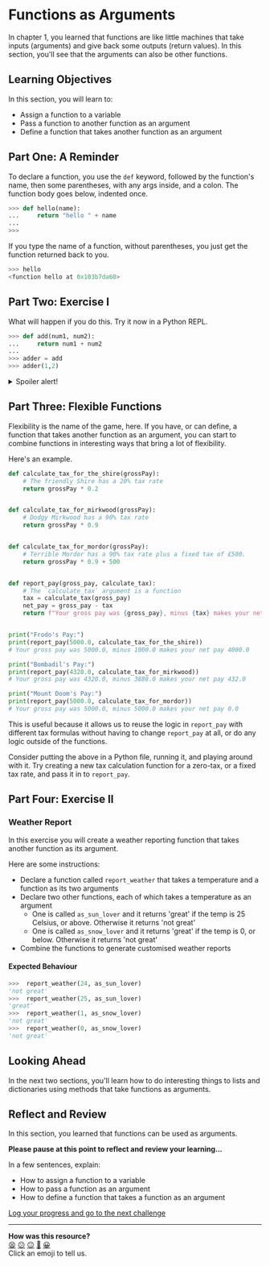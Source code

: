 # Functions as Arguments

In chapter 1, you learned that functions are like little machines that take
inputs (arguments) and give back some outputs (return values). In this section,
you'll see that the arguments can also be other functions.

<!-- OMITTED -->

## Learning Objectives

In this section, you will learn to:

* Assign a function to a variable
* Pass a function to another function as an argument
* Define a function that takes another function as an argument

## Part One: A Reminder

To declare a function, you use the `def` keyword, followed by the function's
name, then some parentheses, with any args inside, and a colon. The function
body goes below, indented once.

```python
>>> def hello(name):
...     return "hello " + name
...
>>>
```

If you type the name of a function, without parentheses, you just get the
function returned back to you.

```python
>>> hello
<function hello at 0x103b7da60>
```

## Part Two: Exercise I

What will happen if you do this. Try it now in a Python REPL.

```python
>>> def add(num1, num2):
...     return num1 + num2
...
>>> adder = add
>>> adder(1,2)
```

<details>
  <summary>Spoiler alert!</summary>

  We declared a new function, called add. Then assigned it to a variable and
  executed the function using the variable. If you do this in a Python REPL you
  should see `3` returned. Doing this demonstrates that we can 'pass
  functions around' the exact same way that we can pass around strings, or
  integers or any other object. You can assign them to variables and, as it
  turns out, you can pass them into other functions as arguments as well.

</details>

## Part Three: Flexible Functions

Flexibility is the name of the game, here. If you have, or can define, a
function that takes another function as an argument, you can start to combine
functions in interesting ways that bring a lot of flexibility.

Here's an example.

```python
def calculate_tax_for_the_shire(grossPay):
    # The friendly Shire has a 20% tax rate
    return grossPay * 0.2


def calculate_tax_for_mirkwood(grossPay):
    # Dodgy Mirkwood has a 90% tax rate
    return grossPay * 0.9


def calculate_tax_for_mordor(grossPay):
    # Terrible Mordor has a 90% tax rate plus a fixed tax of £500.
    return grossPay * 0.9 + 500


def report_pay(gross_pay, calculate_tax):
    # The `calculate_tax` argument is a function
    tax = calculate_tax(gross_pay)
    net_pay = gross_pay - tax
    return f"Your gross pay was {gross_pay}, minus {tax} makes your net pay {net_pay}"


print("Frodo's Pay:")
print(report_pay(5000.0, calculate_tax_for_the_shire))
# Your gross pay was 5000.0, minus 1000.0 makes your net pay 4000.0

print("Bombadil's Pay:")
print(report_pay(4320.0, calculate_tax_for_mirkwood))
# Your gross pay was 4320.0, minus 3888.0 makes your net pay 432.0

print("Mount Doom's Pay:")
print(report_pay(5000.0, calculate_tax_for_mordor))
# Your gross pay was 5000.0, minus 5000.0 makes your net pay 0.0

```

This is useful because it allows us to reuse the logic in `report_pay` with
different tax formulas without having to change `report_pay` at all, or do any
logic outside of the functions.

Consider putting the above in a Python file, running it, and playing around with
it. Try creating a new tax calculation function for a zero-tax, or a fixed tax
rate, and pass it in to `report_pay`.

## Part Four: Exercise II

### Weather Report

In this exercise you will create a weather reporting function that takes another
function as its argument.

Here are some instructions:

* Declare a function called `report_weather` that takes a temperature and a
  function as its two arguments
* Declare two other functions, each of which takes a temperature as an argument
  - One is called `as_sun_lover` and it returns 'great' if the temp is 25
    Celsius, or above. Otherwise it returns 'not great'
  - One is called `as_snow_lover` and it returns 'great' if the temp is
    0, or below. Otherwise it returns 'not great'
* Combine the functions to generate customised weather reports

#### Expected Behaviour

```python
>>>  report_weather(24, as_sun_lover)
'not great'
>>>  report_weather(25, as_sun_lover)
'great'
>>>  report_weather(1, as_snow_lover)
'not great'
>>>  report_weather(0, as_snow_lover)
'not great'
```

## Looking Ahead

In the next two sections, you'll learn how to do interesting things to lists and
dictionaries using methods that take functions as arguments.

## Reflect and Review

In this section, you learned that functions can be used as arguments.

**Please pause at this point to reflect and review your learning...**

In a few sentences, explain:

* How to assign a function to a variable
* How to pass a function as an argument
* How to define a function that takes a function as an argument


[Log your progress and go to the next challenge](https://makers-event-logger.herokuapp.com/?event=04_functions_as_arguments.md&repository=makersacademy%2Fpython_foundations&redirect=chapter3%2F05_advanced_lists.md)

<!-- BEGIN GENERATED SECTION DO NOT EDIT -->

---

**How was this resource?**  
[😫](https://airtable.com/shrUJ3t7KLMqVRFKR?prefill_Repository=makersacademy%2Fpython_foundations&prefill_File=chapter3%2F04_functions_as_arguments.md&prefill_Sentiment=😫) [😕](https://airtable.com/shrUJ3t7KLMqVRFKR?prefill_Repository=makersacademy%2Fpython_foundations&prefill_File=chapter3%2F04_functions_as_arguments.md&prefill_Sentiment=😕) [😐](https://airtable.com/shrUJ3t7KLMqVRFKR?prefill_Repository=makersacademy%2Fpython_foundations&prefill_File=chapter3%2F04_functions_as_arguments.md&prefill_Sentiment=😐) [🙂](https://airtable.com/shrUJ3t7KLMqVRFKR?prefill_Repository=makersacademy%2Fpython_foundations&prefill_File=chapter3%2F04_functions_as_arguments.md&prefill_Sentiment=🙂) [😀](https://airtable.com/shrUJ3t7KLMqVRFKR?prefill_Repository=makersacademy%2Fpython_foundations&prefill_File=chapter3%2F04_functions_as_arguments.md&prefill_Sentiment=😀)  
Click an emoji to tell us.

<!-- END GENERATED SECTION DO NOT EDIT -->
